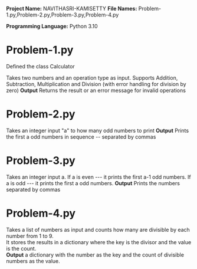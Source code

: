 **Project Name:** NAVITHASRI-KAMISETTY
**File Names:**  Problem-1.py,Problem-2.py,Problem-3.py,Problem-4.py

**Programming Language:**
Python 3.10

# Problem-1.py
Defined the class Calculator

Takes two numbers and an operation type as input.
Supports Addition, Subtraction, Multiplication and Division (with error handling for division by zero)
**Output** Returns the result or an error message for invalid operations

# Problem-2.py
Takes an integer input "a" to how many odd numbers to print
**Output** Prints the first a odd numbers in sequence -- separated by commas

# Problem-3.py
Takes an integer input a.
If a is even --- it prints the first a-1 odd numbers.
If a is odd --- it prints the first a odd numbers.
**Output** Prints the numbers separated by commas


# Problem-4.py
Takes a list of numbers as input and counts how many are divisible by each number from 1 to 9.  
It stores the results in a dictionary where the key is the divisor and the value is the count.  
**Output** a dictionary with the number as the key and the count of divisible numbers as the value.





